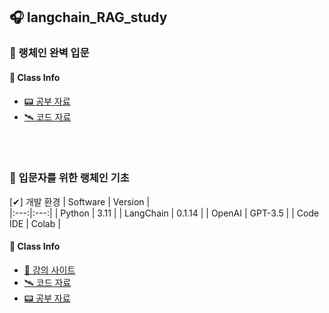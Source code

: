 ## 🎧 langchain_RAG_study

### 💎 랭체인 완벽 입문


 <H4>🧫 Class Info </H4>
 
- [📟 공부 자료](https://wikibook.co.kr/langchain/)
- [🛰 코드 자료](https://github.com/wikibook/langchain/tree/master)

<br>
</br>

### 💎 입문자를 위한 랭체인 기초
[✔] 개발 환경
| Software | Version |   
|:---:|:---:| 
| Python  | 3.11 |
| LangChain | 0.1.14 |
| OpenAI | GPT-3.5 |
| Code IDE | Colab |

 <H4>🧫 Class Info </H4>
 
- [🌠 강의 사이트](https://www.inflearn.com/course/%EC%9E%85%EB%AC%B8%EC%9E%90%EB%A5%BC%EC%9C%84%ED%95%9C-%EB%9E%AD%EC%B2%B4%EC%9D%B8-%EA%B8%B0%EC%B4%88/dashboard)
- [🛰 코드 자료](https://github.com/tsdata/langchain-study/tree/main)
- [📟 공부 자료](https://wikidocs.net/book/14473)